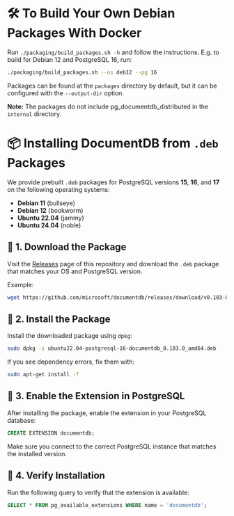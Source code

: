 # 🛠️ To Build Your Own Debian Packages With Docker

Run `./packaging/build_packages.sh -h` and follow the instructions.
E.g. to build for Debian 12 and PostgreSQL 16, run:

```sh
./packaging/build_packages.sh --os deb12 --pg 16
```

Packages can be found at the `packages` directory by default, but it can be configured with the `--output-dir` option.

**Note:** The packages do not include pg_documentdb_distributed in the `internal` directory.

# 📦 Installing DocumentDB from `.deb` Packages

We provide prebuilt `.deb` packages for PostgreSQL versions **15**, **16**, and **17** on the following operating systems:

- **Debian 11** (bullseye)
- **Debian 12** (bookworm)
- **Ubuntu 22.04** (jammy)
- **Ubuntu 24.04** (noble)

## 🔽 1. Download the Package

Visit the [Releases](../../releases) page of this repository and download the `.deb` package that matches your OS and PostgreSQL version.

Example:

```bash
wget https://github.com/microsoft/documentdb/releases/download/v0.103-0/ubuntu22.04-postgresql-16-documentdb_0.103.0_amd64.deb
```

## 🔽 2. Install the Package

Install the downloaded package using `dpkg`:
```bash
sudo dpkg -i ubuntu22.04-postgresql-16-documentdb_0.103.0_amd64.deb
```
If you see dependency errors, fix them with:
```bash
sudo apt-get install -f
```

## 🔽 3. Enable the Extension in PostgreSQL

After installing the package, enable the extension in your PostgreSQL database:
```sql
CREATE EXTENSION documentdb;
```
Make sure you connect to the correct PostgreSQL instance that matches the installed version.

## 🔽 4. Verify Installation
Run the following query to verify that the extension is available:

```sql
SELECT * FROM pg_available_extensions WHERE name = 'documentdb';
```